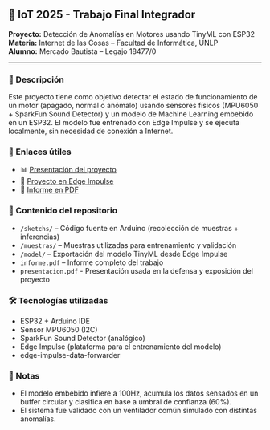 ## 🧠 IoT 2025 - Trabajo Final Integrador

**Proyecto:** Detección de Anomalías en Motores usando TinyML con ESP32  
**Materia:** Internet de las Cosas – Facultad de Informática, UNLP  
**Alumno:** Mercado Bautista – Legajo 18477/0

---

### 📄 Descripción

Este proyecto tiene como objetivo detectar el estado de funcionamiento de un motor (apagado, normal o anómalo) usando sensores físicos (MPU6050 + SparkFun Sound Detector) y un modelo de Machine Learning embebido en un ESP32. El modelo fue entrenado con Edge Impulse y se ejecuta localmente, sin necesidad de conexión a Internet.


### 🔗 Enlaces útiles

- 📊 [Presentación del proyecto](https://docs.google.com/presentation/d/1oroHeTBnVjyxfnDnKWNkgLF05Cyge2w4DXz2BgdgEfI/edit?usp=sharing)
- 🧠 [Proyecto en Edge Impulse](https://studio.edgeimpulse.com/public/727889/live)
- 📄 [Informe en PDF](./informe.pdf)


### 📁 Contenido del repositorio

- `/sketchs/` – Código fuente en Arduino (recolección de muestras + inferencias)
- `/muestras/` – Muestras utilizadas para entrenamiento y validación
- `/model/` – Exportación del modelo TinyML desde Edge Impulse
- `informe.pdf` – Informe completo del trabajo
- `presentacion.pdf` - Presentación usada en la defensa y exposición del proyecto

### 🛠️ Tecnologías utilizadas

- ESP32 + Arduino IDE  
- Sensor MPU6050 (I2C)  
- SparkFun Sound Detector (analógico)  
- Edge Impulse (plataforma para el entrenamiento del modelo)  
- edge-impulse-data-forwarder

### 📌 Notas

- El modelo embebido infiere a 100Hz, acumula los datos sensados en un buffer circular y clasifica en base a umbral de confianza (60%).
- El sistema fue validado con un ventilador común simulado con distintas anomalías.
